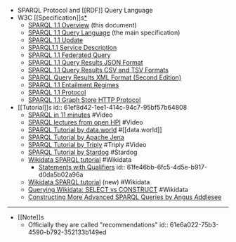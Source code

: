 - SPARQL Protocol and [[RDF]] Query Language
- W3C [[Specification]]s[*](((61e6a022-75b3-4590-b792-352133b149ed)))
	- [SPARQL 1.1 Overview](http://www.w3.org/TR/2013/REC-sparql11-overview-20130321) (this document)
	- [SPARQL 1.1 Query Language](http://www.w3.org/TR/2013/REC-sparql11-query-20130321) (the main specification)
	- [SPARQL 1.1 Update](http://www.w3.org/TR/2013/REC-sparql11-update-20130321)
	- [SPARQL1.1 Service Description](http://www.w3.org/TR/2013/REC-sparql11-service-description-20130321)
	- [SPARQL 1.1 Federated Query](http://www.w3.org/TR/2013/REC-sparql11-federated-query-20130321)
	- [SPARQL 1.1 Query Results JSON Format](http://www.w3.org/TR/2013/REC-sparql11-results-json-20130321)
	- [SPARQL 1.1 Query Results CSV and TSV Formats](http://www.w3.org/TR/2013/REC-sparql11-results-csv-tsv-20130321)
	- [SPARQL Query Results XML Format (Second Edition)](http://www.w3.org/TR/2013/REC-rdf-sparql-XMLres-20130321)
	- [SPARQL 1.1 Entailment Regimes](http://www.w3.org/TR/2013/REC-sparql11-entailment-20130321)
	- [SPARQL 1.1 Protocol](http://www.w3.org/TR/2013/REC-sparql11-protocol-20130321)
	- [SPARQL 1.1 Graph Store HTTP Protocol](http://www.w3.org/TR/2013/REC-sparql11-http-rdf-update-20130321)
- [[Tutorial]]s
  id:: 61ef8d42-1ee1-414c-94c7-95bf57b64808
	- [SPARQL in 11 minutes](https://www.youtube.com/watch?v=FvGndkpa4K0) #Video
	- [SPARQL lectures from open HPI](https://open.hpi.de/courses/semanticweb2016/items/4HiNFQlE5zfD5nsU4MGArW) #Video
	- [SPARQL Tutorial by data.world](https://docs.data.world/tutorials/sparql/) #[[data.world]]
	- [SPARQL Tutorial by Apache Jena](https://jena.apache.org/tutorials/sparql.html)
	- [SPARQL Tutorial by Triply](https://youtu.be/nbUYrs_wWto) #Triply #Video
	- [SPARQL Tutorial by Stardog](https://www.stardog.com/tutorials/sparql/)  #Stardog
	- [Wikidata SPARQL tutorial](https://www.wikidata.org/wiki/Wikidata:SPARQL_tutorial) #Wikidata
		- [Statements with Qualifiers](https://wdqs-tutorial.toolforge.org/index.php/simple-queries/qualifiers/statements-with-qualifiers/)
		  id:: 61fe46bb-6fc5-4d5e-b917-d0da5b02a96a
	- [Wikidata SPARQL tutorial](https://wdqs-tutorial.toolforge.org/) (new) #Wikidata
	- [Querying Wikidata: SELECT vs CONSTRUCT](https://markhneedham.com/blog/2020/02/02/querying-wikidata-construct-select/) #Wikidata
	- [Constructing More Advanced SPARQL Queries by Angus Addlesee](https://medium.com/wallscope/constructing-more-advanced-sparql-queries-72d5ade1eedc)
- ---
- [[Note]]s
	- Officially they are called "recommendations"
	  id:: 61e6a022-75b3-4590-b792-352133b149ed